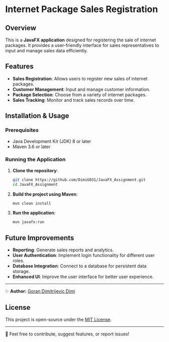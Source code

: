 # Internet Package Sales Registration

## Overview
This is a **JavaFX application** designed for registering the sale of internet packages. It provides a user-friendly interface for sales representatives to input and manage sales data efficiently.

## Features
- **Sales Registration**: Allows users to register new sales of internet packages.
- **Customer Management**: Input and manage customer information.
- **Package Selection**: Choose from a variety of internet packages.
- **Sales Tracking**: Monitor and track sales records over time.

## Installation & Usage

### Prerequisites
- Java Development Kit (JDK) 8 or later
- Maven 3.6 or later

### Running the Application
1. **Clone the repository**:
   ```sh
   git clone https://github.com/DimiG031/JavaFX_Assignment.git
   cd JavaFX_Assignment
   ```
2. **Build the project using Maven**:
   ```sh
   mvn clean install
   ```
3. **Run the application**:
   ```sh
   mvn javafx:run
   ```

## Future Improvements
- **Reporting**: Generate sales reports and analytics.
- **User Authentication**: Implement login functionality for different user roles.
- **Database Integration**: Connect to a database for persistent data storage.
- **Enhanced UI**: Improve the user interface for better user experience.

---
✨ **Author:** [Goran Dimitrijevic Dimi](https://dimig031.github.io/)

## License
This project is open-source under the [MIT License](LICENSE).

---
📩 Feel free to contribute, suggest features, or report issues!

